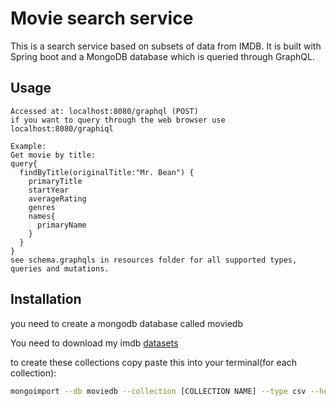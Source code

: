 # Movie search service

This is a search service based on subsets of data from IMDB. It is built with Spring boot and a MongoDB database which is queried through GraphQL.

## Usage

```
Accessed at: localhost:8080/graphql (POST)
if you want to query through the web browser use localhost:8080/graphiql
```
```
Example: 
Get movie by title: 
query{
  findByTitle(originalTitle:"Mr. Bean") {
    primaryTitle
    startYear
    averageRating
    genres
    names{
      primaryName
    }
  }
}
see schema.graphqls in resources folder for all supported types, queries and mutations.

```
## Installation

you need to create a mongodb database called moviedb

You need to download my imdb [datasets](https://drive.google.com/drive/u/1/folders/1TjCi1KuK36XYj7TjN4rTi59NuzYQ9pie)

to create these collections copy paste this into your terminal(for each collection):

```bash
mongoimport --db moviedb --collection [COLLECTION NAME] --type csv --headerline --file [FILENAME].csv 
```
